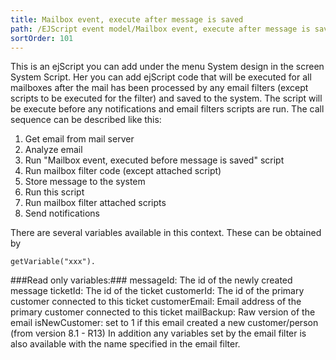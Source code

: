```yaml
---
title: Mailbox event, execute after message is saved
path: /EJScript event model/Mailbox event, execute after message is saved
sortOrder: 101
---
```


This is an ejScript you can add under the menu System design in the screen
System Script.
Her you can add ejScript code that will be executed for all mailboxes after the
mail has been processed by any email filters (except scripts to be executed for the filter) and saved to the system. The script will be execute before any notifications and email filters scripts are run. The call sequence can be described like this:

1) Get email from mail server
2) Analyze email
3) Run "Mailbox event, executed before message is saved" script
4) Run mailbox filter code (except attached script)
5) Store message to the system
6) Run this script
7) Run mailbox filter attached scripts
8) Send notifications

There are several variables available in this context. These can be obtained by

    getVariable("xxx").
    



###Read only variables:###
messageId: The id of the newly created message
ticketId: The id of the ticket
customerId: The id of the primary customer connected to this ticket
customerEmail: Email address of the primary customer connected to this ticket
mailBackup: Raw version of the email
isNewCustomer: set to 1 if this email created a new customer/person (from version 8.1 - R13)
In addition any variables set by the email filter is also available with the name specified in the email filter.


